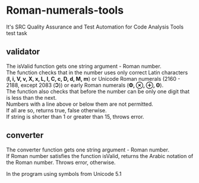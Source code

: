 # Roman-numerals-tools
It's SRC Quality Assurance and Test Automation for Code Analysis Tools test task

## validator 
The isValid function gets one string argument - Roman number.\
The function checks that in the number uses only correct Latin characters (**I, i, V, v, X, x, L, l, C, c, D, d, M, m**)
or Unicode Roman numerals (2160 - 2188, except 2083 (**Ↄ**)) or early Roman numerals (**Φ, ⊗, ⊕, Θ**).\
The function also checks that before the number can be only one digit that is less than the next.\
Numbers with a line above or below them are not permitted.\
If all are so, returns true, false otherwise.\
If string is shorter than 1 or greater than 15, throws error.

## converter
The converter function gets one string argument - Roman number.\
If Roman number satisfies the function isValid, returns the Arabic notation of the Roman number.
Throws error, otherwise.


In the program using symbols from Unicode 5.1